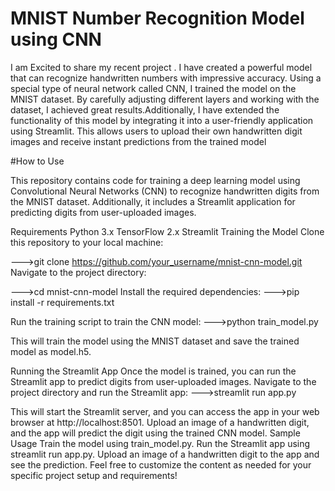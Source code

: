 # MNIST Number Recognition Model using CNN

I am Excited to share my recent project . I have created a powerful model that can recognize handwritten numbers with impressive accuracy. Using a special type of neural network called CNN, I trained the model on the MNIST dataset. By carefully adjusting different layers and working with the dataset, I achieved great results.Additionally, I have extended the functionality of this model by integrating it into a user-friendly application using Streamlit. This allows users to upload their own handwritten digit images and receive instant predictions from the trained model

#How to Use

This repository contains code for training a deep learning model using Convolutional Neural Networks (CNN) to recognize handwritten digits from the MNIST dataset. Additionally, it includes a Streamlit application for predicting digits from user-uploaded images.

Requirements
   Python 3.x
   TensorFlow 2.x
   Streamlit
Training the Model
 Clone this repository to your local machine:
 
 --->git clone https://github.com/your_username/mnist-cnn-model.git
Navigate to the project directory:

 --->cd mnist-cnn-model
Install the required dependencies:
 --->pip install -r requirements.txt
 
Run the training script to train the CNN model:
 --->python train_model.py
 
This will train the model using the MNIST dataset and save the trained model as model.h5.

Running the Streamlit App 
Once the model is trained, you can run the Streamlit app to predict digits from user-uploaded images.
Navigate to the project directory and run the Streamlit app:
  --->streamlit run app.py
  
This will start the Streamlit server, and you can access the app in your web browser at http://localhost:8501.
Upload an image of a handwritten digit, and the app will predict the digit using the trained CNN model.
Sample Usage
Train the model using train_model.py.
Run the Streamlit app using streamlit run app.py.
Upload an image of a handwritten digit to the app and see the prediction.
Feel free to customize the content as needed for your specific project setup and requirements!
